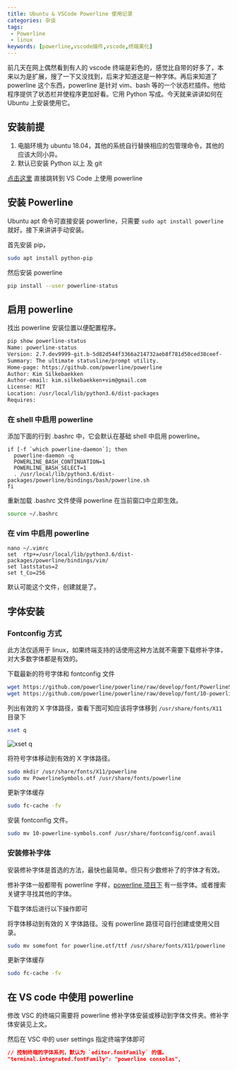 ```yaml
---
title: Ubuntu & VSCode Powerline 使用记录
categories: 杂谈
tags:
 - Powerline
 - linux
keywords: [powerline,vscode插件,vscode,终端美化]
---
```


前几天在网上偶然看到有人的 vscode 终端是彩色的，感觉比自带的好多了，本来以为是扩展，搜了一下又没找到，后来才知道这是一种字体。再后来知道了 powerline 这个东西，powerline 是针对 vim、bash 等的一个状态栏插件。他给程序提供了状态栏并使程序更加好看。它用 Python 写成。今天就来讲讲如何在 Ubuntu 上安装使用它。

<!-- more -->

## 安装前提

1. 电脑环境为 ubuntu 18.04，其他的系统自行替换相应的包管理命令，其他的应该大同小异。
2. 默认已安装 Python 以上 及 git

[点击这里](#%E5%9C%A8-VS-code-%E4%B8%AD%E4%BD%BF%E7%94%A8-powerline) 直接跳转到 VS Code 上使用 powerline

## 安装 Powerline

Ubuntu apt 命令可直接安装 powerline，只需要 `sudo apt install powerline` 就好。接下来讲讲手动安装。

首先安装 pip，

``` bash
sudo apt install python-pip
```

然后安装 powerline

``` bash
pip install --user powerline-status
```

## 启用 powerline

找出 powerline 安装位置以便配置程序。

``` bash
pip show powerline-status
Name: powerline-status
Version: 2.7.dev9999-git.b-5d82d544f3366a214732aeb8f781d50ced38ceef-
Summary: The ultimate statusline/prompt utility.
Home-page: https://github.com/powerline/powerline
Author: Kim Silkebaekken
Author-email: kim.silkebaekken+vim@gmail.com
License: MIT
Location: /usr/local/lib/python3.6/dist-packages
Requires:
```

### 在 shell 中启用 powerline

添加下面的行到 .bashrc 中，它会默认在基础 shell 中启用 powerline。

``` vim
if [-f `which powerline-daemon`]; then
  powerline-daemon -q
  POWERLINE_BASH_CONTINUATION=1
  POWERLINE_BASH_SELECT=1
  . /usr/local/lib/python3.6/dist-packages/powerline/bindings/bash/powerline.sh
fi
```

重新加载 .bashrc 文件使得 powerline 在当前窗口中立即生效。

``` bash
source ~/.bashrc
```

### 在 vim 中启用 powerline

``` vim
nano ~/.vimrc
set  rtp+=/usr/local/lib/python3.6/dist-packages/powerline/bindings/vim/
set laststatus=2
set t_Co=256
```

默认可能这个文件，创建就是了。

## 字体安装

### Fontconfig 方式

此方法仅适用于 linux，如果终端支持的话使用这种方法就不需要下载修补字体，对大多数字体都是有效的。

下载最新的符号字体和 fontconfig 文件

``` bash
wget https://github.com/powerline/powerline/raw/develop/font/PowerlineSymbols.otf
wget https://github.com/powerline/powerline/raw/develop/font/10-powerline-symbols.conf
```

列出有效的 X 字体路径，查看下图可知应该将字体移到 `/usr/share/fonts/X11` 目录下

``` bash
xset q
```

![xset q](https://blog-1253491707.piccd.myqcloud.com/imgs/20181120130005.png/style)

将符号字体移动到有效的 X 字体路径。

``` bash
sudo mkdir /usr/share/fonts/X11/powerline
sudo mv PowerlineSymbols.otf /usr/share/fonts/powerline
```

更新字体缓存

``` bash
sudo fc-cache -fv
```

安装 fontconfig 文件。

``` bash
sudo mv 10-powerline-symbols.conf /usr/share/fontconfig/conf.avail
```

### 安装修补字体

安装修补字体是首选的方法，最快也最简单。但只有少数修补了的字体才有效。

修补字体一般都带有 powerline 字样，[powerline 项目下](https://github.com/powerline/fonts) 有一些字体。或者搜索关键字寻找其他的字体。

下载字体后进行以下操作即可

将字体移动到有效的 X 字体路径。没有 powerline 路径可自行创建或使用父目录。

``` bash
sudo mv somefont for powerline.otf/ttf /usr/share/fonts/X11/powerline
```

更新字体缓存

``` bash
sudo fc-cache -fv
```

## 在 VS code 中使用 powerline

修改 VSC 的终端只需要将 powerline 修补字体安装或移动到字体文件夹。修补字体安装见上文。

然后在 VSC 中的 user settings 指定终端字体即可

``` json
// 控制终端的字体系列，默认为 `editor.fontFamily` 的值。
"terminal.integrated.fontFamily": "powerline consolas",
```
